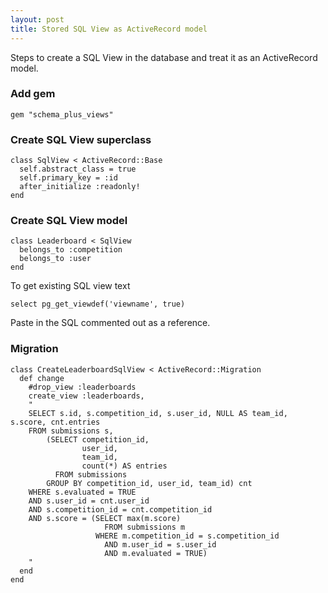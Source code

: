 ```yaml
---
layout: post
title: Stored SQL View as ActiveRecord model
---
```



Steps to create a SQL View in the database and treat it as an ActiveRecord model.

### Add gem

```
gem "schema_plus_views"
```

### Create SQL View superclass

```
class SqlView < ActiveRecord::Base
  self.abstract_class = true
  self.primary_key = :id
  after_initialize :readonly!
end
```

### Create SQL View model
```
class Leaderboard < SqlView
  belongs_to :competition
  belongs_to :user
end
```

To get existing SQL view text
```
select pg_get_viewdef('viewname', true)
```

Paste in the SQL commented out as a reference.

### Migration

```
class CreateLeaderboardSqlView < ActiveRecord::Migration
  def change
    #drop_view :leaderboards
    create_view :leaderboards,
    "
    SELECT s.id, s.competition_id, s.user_id, NULL AS team_id, s.score, cnt.entries
    FROM submissions s,
        (SELECT competition_id,
                user_id,
                team_id,
                count(*) AS entries
          FROM submissions
        GROUP BY competition_id, user_id, team_id) cnt
    WHERE s.evaluated = TRUE
    AND s.user_id = cnt.user_id
    AND s.competition_id = cnt.competition_id
    AND s.score = (SELECT max(m.score)
                     FROM submissions m
                   WHERE m.competition_id = s.competition_id
                     AND m.user_id = s.user_id
                     AND m.evaluated = TRUE)
    "
  end
end
```


